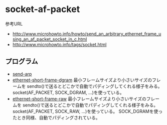 # socket-af-packet

参考URL

- http://www.microhowto.info/howto/send_an_arbitrary_ethernet_frame_using_an_af_packet_socket_in_c.html
- http://www.microhowto.info/tags/socket.html

## プログラム

- [send-arp](send-arp/)
- [ethernet-short-frame-dgram](ethernet-short-frame-dgram/) 最小フレームサイズより小さいサイズのフレームを
sendto()で送るとどこかで自動でパディングしてくれる様子をみる。socket(AF_PACKET, SOCK_DGRAM, ...)を使っている。
- [ethernet-short-frame-raw](ethernet-short-frame-dgram/) 最小フレームサイズより小さいサイズのフレームを
sendto()で送るとどこかで自動でパディングしてくれる様子をみる。socket(AF_PACKET, SOCK_RAW, ...)を使っている。
SOCK_DGRAMを使ったとき同様、自動でパディングされている。
